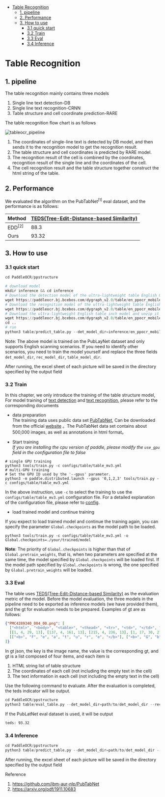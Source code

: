 - [Table Recognition](#table-recognition)
  - [1. pipeline](#1-pipeline)
  - [2. Performance](#2-performance)
  - [3. How to use](#3-how-to-use)
    - [3.1 quick start](#31-quick-start)
    - [3.2 Train](#32-train)
    - [3.3 Eval](#33-eval)
    - [3.4 Inference](#34-inference)


# Table Recognition

## 1. pipeline
The table recognition mainly contains three models
1. Single line text detection-DB
2. Single line text recognition-CRNN
3. Table structure and cell coordinate prediction-RARE

The table recognition flow chart is as follows

![tableocr_pipeline](../docs/table/tableocr_pipeline_en.jpg)

1. The coordinates of single-line text is detected by DB model, and then sends it to the recognition model to get the recognition result.
2. The table structure and cell coordinates is predicted by RARE model.
3. The recognition result of the cell is combined by the coordinates, recognition result of the single line and the coordinates of the cell.
4. The cell recognition result and the table structure together construct the html string of the table.

## 2. Performance
We evaluated the algorithm on the PubTabNet<sup>[1]</sup> eval dataset, and the performance is as follows:


|Method|[TEDS(Tree-Edit-Distance-based Similarity)](https://github.com/ibm-aur-nlp/PubTabNet/tree/master/src)|
| --- | --- |
| EDD<sup>[2]</sup> | 88.3 |
| Ours | 93.32 |

## 3. How to use

### 3.1 quick start

```python
cd PaddleOCR/ppstructure

# download model
mkdir inference && cd inference
# Download the detection model of the ultra-lightweight table English OCR model and unzip it
wget https://paddleocr.bj.bcebos.com/dygraph_v2.0/table/en_ppocr_mobile_v2.0_table_det_infer.tar && tar xf en_ppocr_mobile_v2.0_table_det_infer.tar
# Download the recognition model of the ultra-lightweight table English OCR model and unzip it
wget https://paddleocr.bj.bcebos.com/dygraph_v2.0/table/en_ppocr_mobile_v2.0_table_rec_infer.tar && tar xf en_ppocr_mobile_v2.0_table_rec_infer.tar
# Download the ultra-lightweight English table inch model and unzip it
wget https://paddleocr.bj.bcebos.com/dygraph_v2.0/table/en_ppocr_mobile_v2.0_table_structure_infer.tar && tar xf en_ppocr_mobile_v2.0_table_structure_infer.tar
cd ..
# run
python3 table/predict_table.py --det_model_dir=inference/en_ppocr_mobile_v2.0_table_det_infer --rec_model_dir=inference/en_ppocr_mobile_v2.0_table_rec_infer --table_model_dir=inference/en_ppocr_mobile_v2.0_table_structure_infer --image_dir=./docs/table/table.jpg --rec_char_dict_path=../ppocr/utils/dict/table_dict.txt --table_char_dict_path=../ppocr/utils/dict/table_structure_dict.txt --det_limit_side_len=736 --det_limit_type=min --output ./output/table
```
Note: The above model is trained on the PubLayNet dataset and only supports English scanning scenarios. If you need to identify other scenarios, you need to train the model yourself and replace the three fields `det_model_dir`, `rec_model_dir`, `table_model_dir`.

After running, the excel sheet of each picture will be saved in the directory specified by the output field

### 3.2 Train

In this chapter, we only introduce the training of the table structure model, For model training of [text detection](../../doc/doc_en/detection_en.md) and [text recognition](../../doc/doc_en/recognition_en.md), please refer to the corresponding documents

* data preparation  
The training data uses public data set [PubTabNet](https://arxiv.org/abs/1911.10683 ), Can be downloaded from the official [website](https://github.com/ibm-aur-nlp/PubTabNet) 。The PubTabNet data set contains about 500,000 images, as well as annotations in html format。

* Start training  
*If you are installing the cpu version of paddle, please modify the `use_gpu` field in the configuration file to false*
```shell
# single GPU training
python3 tools/train.py -c configs/table/table_mv3.yml
# multi-GPU training
# Set the GPU ID used by the '--gpus' parameter.
python3 -m paddle.distributed.launch --gpus '0,1,2,3' tools/train.py -c configs/table/table_mv3.yml
```

In the above instruction, use `-c` to select the training to use the `configs/table/table_mv3.yml` configuration file.
For a detailed explanation of the configuration file, please refer to [config](../../doc/doc_en/config_en.md).

* load trained model and continue training

If you expect to load trained model and continue the training again, you can specify the parameter `Global.checkpoints` as the model path to be loaded.

```shell
python3 tools/train.py -c configs/table/table_mv3.yml -o Global.checkpoints=./your/trained/model
```

**Note**: The priority of `Global.checkpoints` is higher than that of `Global.pretrain_weights`, that is, when two parameters are specified at the same time, the model specified by `Global.checkpoints` will be loaded first. If the model path specified by `Global.checkpoints` is wrong, the one specified by `Global.pretrain_weights` will be loaded.

### 3.3 Eval

The table uses [TEDS(Tree-Edit-Distance-based Similarity)](https://github.com/ibm-aur-nlp/PubTabNet/tree/master/src) as the evaluation metric of the model. Before the model evaluation, the three models in the pipeline need to be exported as inference models (we have provided them), and the gt for evaluation needs to be prepared. Examples of gt are as follows:
```json
{"PMC4289340_004_00.png": [
  ["<html>", "<body>", "<table>", "<thead>", "<tr>", "<td>", "</td>", "<td>", "</td>", "<td>", "</td>", "</tr>", "</thead>", "<tbody>", "<tr>", "<td>", "</td>", "<td>", "</td>", "<td>", "</td>", "</tr>",  "</tbody>", "</table>", "</body>", "</html>"],
  [[1, 4, 29, 13], [137, 4, 161, 13], [215, 4, 236, 13], [1, 17, 30, 27], [137, 17, 147, 27], [215, 17, 225, 27]],
  [["<b>", "F", "e", "a", "t", "u", "r", "e", "</b>"], ["<b>", "G", "b", "3", " ", "+", "</b>"], ["<b>", "G", "b", "3", " ", "-", "</b>"], ["<b>", "P", "a", "t", "i", "e", "n", "t", "s", "</b>"], ["6", "2"], ["4", "5"]]
]}
```
In gt json, the key is the image name, the value is the corresponding gt, and gt is a list composed of four items, and each item is
1. HTML string list of table structure
2. The coordinates of each cell (not including the empty text in the cell)
3. The text information in each cell (not including the empty text in the cell)

Use the following command to evaluate. After the evaluation is completed, the teds indicator will be output.
```python
cd PaddleOCR/ppstructure
python3 table/eval_table.py --det_model_dir=path/to/det_model_dir --rec_model_dir=path/to/rec_model_dir --table_model_dir=path/to/table_model_dir --image_dir=../doc/table/1.png --rec_char_dict_path=../ppocr/utils/dict/table_dict.txt --table_char_dict_path=../ppocr/utils/dict/table_structure_dict.txt --det_limit_side_len=736 --det_limit_type=min --gt_path=path/to/gt.json
```

If the PubLatNet eval dataset is used, it will be output
```bash
teds: 93.32
```

### 3.4 Inference

```python
cd PaddleOCR/ppstructure
python3 table/predict_table.py --det_model_dir=path/to/det_model_dir --rec_model_dir=path/to/rec_model_dir --table_model_dir=path/to/table_model_dir --image_dir=../doc/table/1.png --rec_char_dict_path=../ppocr/utils/dict/table_dict.txt --table_char_dict_path=../ppocr/utils/dict/table_structure_dict.txt --det_limit_side_len=736 --det_limit_type=min --output ../output/table
```
After running, the excel sheet of each picture will be saved in the directory specified by the output field

Reference
1. https://github.com/ibm-aur-nlp/PubTabNet
2. https://arxiv.org/pdf/1911.10683
